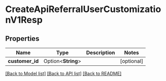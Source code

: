 # CreateApiReferralUserCustomizationV1Resp

## Properties

Name | Type | Description | Notes
------------ | ------------- | ------------- | -------------
**customer_id** | Option<**String**> |  | [optional]

[[Back to Model list]](../README.md#documentation-for-models) [[Back to API list]](../README.md#documentation-for-api-endpoints) [[Back to README]](../README.md)


